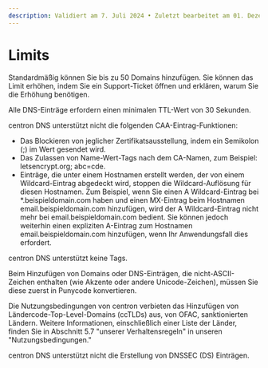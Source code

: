```yaml
---
description: Validiert am 7. Juli 2024 • Zuletzt bearbeitet am 01. Dezember 2024
---
```


# Limits

Standardmäßig können Sie bis zu 50 Domains hinzufügen. Sie können das Limit erhöhen, indem Sie ein Support-Ticket öffnen und erklären, warum Sie die Erhöhung benötigen.

Alle DNS-Einträge erfordern einen minimalen TTL-Wert von 30 Sekunden.

centron DNS unterstützt nicht die folgenden CAA-Eintrag-Funktionen:

* Das Blockieren von jeglicher Zertifikatsausstellung, indem ein Semikolon (;) im Wert gesendet wird.
* Das Zulassen von Name-Wert-Tags nach dem CA-Namen, zum Beispiel: letsencrypt.org; abc=cde.
* Einträge, die unter einem Hostnamen erstellt werden, der von einem Wildcard-Eintrag abgedeckt wird, stoppen die Wildcard-Auflösung für diesen Hostnamen. Zum Beispiel, wenn Sie einen A Wildcard-Eintrag bei \*.beispieldomain.com haben und einen MX-Eintrag beim Hostnamen email.beispieldomain.com hinzufügen, wird der A Wildcard-Eintrag nicht mehr bei email.beispieldomain.com bedient. Sie können jedoch weiterhin einen expliziten A-Eintrag zum Hostnamen email.beispieldomain.com hinzufügen, wenn Ihr Anwendungsfall dies erfordert.

centron DNS unterstützt keine Tags.

Beim Hinzufügen von Domains oder DNS-Einträgen, die nicht-ASCII-Zeichen enthalten (wie Akzente oder andere Unicode-Zeichen), müssen Sie diese zuerst in Punycode konvertieren.

Die Nutzungsbedingungen von centron verbieten das Hinzufügen von Ländercode-Top-Level-Domains (ccTLDs) aus, von OFAC, sanktionierten Ländern. Weitere Informationen, einschließlich einer Liste der Länder, finden Sie in Abschnitt 5.7 "unserer Verhaltensregeln" in unseren "Nutzungsbedingungen."

centron DNS unterstützt nicht die Erstellung von DNSSEC (DS) Einträgen.

